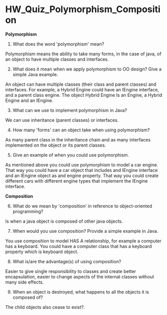# HW_Quiz_Polymorphism_Composition

**Polymorphism**

1.	What does the word 'polymorphism' mean?

Polymorphism means the ability to take many forms, in the case of java, of an object to have multiple classes and interfaces.

2.	What does it mean when we apply polymorphism to OO design? Give a simple Java example.

An object can have multiple classes (their class and parent classes) and interfaces. For example, a Hybrid Engine could have an IEngine interface, and a parent class engine. The object Hybrid Engine Is an Engine, a Hybrid Engine and an IEngine.

3.	What can we use to implement polymorphism in Java?

We can use inheritance (parent classes) or interfaces.

4.	How many 'forms' can an object take when using polymorphism?

As many parent class in the inheritance chain and as many interfaces implemented on the object or its parent classes.

5.	Give an example of when you could use polymorphism.

As mentioned above you could use polymorphism to model a car engine. That way you could have a car object that includes and IEngine interface and an IEngine object as and engine property. That way you could create different cars with different engine types that implement the IEngine interface.

**Composition**

6.	What do we mean by 'composition' in reference to object-oriented programming?

Is when a java object is composed of other java objects. 

7.	When would you use composition? Provide a simple example in Java.

You use composition to model HAS A relationship, for example a computer has a keyboard. You could have a computer class that has a keyboard property which is keyboard object.

8.	What is/are the advantage(s) of using composition?

Easier to give single responsibility to classes and create better encapsulation, easier to change aspects of the internal classes without many side effects.

9.	When an object is destroyed, what happens to all the objects it is composed of?

The child objects also cease to exist?.

